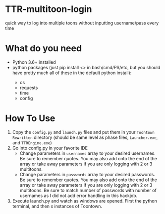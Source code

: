 # TTR-multitoon-login
quick way to log into multiple toons without inputting username/pass every time

# What do you need
* Python 3.6+ installed
* python packages (just pip install <<package>> in bash/cmd/PS/etc, but you should have pretty much all of these in the default python install):
  * os
  * requests
  * time
  * config

# How To Use
1. Copy the ```config.py``` and ```launch.py``` files and put them in your ```Toontown Rewritten``` directory (should be same level as phase files, ```Launcher.exe```, and ```TTREngine.exe```)
2. Go into config.py in your favorite IDE
    * Change parameters in ```usernames``` array to your desired usernames. Be sure to remember quotes. You may also add onto the end of the array or take away parameters if you are only logging with 2 or 3 multitoons.
    * Change parameters in ```passwords``` array to your desired passwords. Be sure to remember quotes. You may also add onto the end of the array or take away parameters if you are only logging with 2 or 3 multitoons. Be sure to match number of passwords with number of usernames as I did not add error handling in this hackjob.
3. Execute launch.py and watch as windows are opened. First the python terminal, and then x instances of Toontown. 
